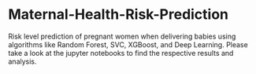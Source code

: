 # Maternal-Health-Risk-Prediction
Risk level prediction of pregnant women when delivering babies using algorithms like Random Forest, SVC, XGBoost, and Deep Learning. Please take a look at the jupyter notebooks to find the respective results and analysis.


